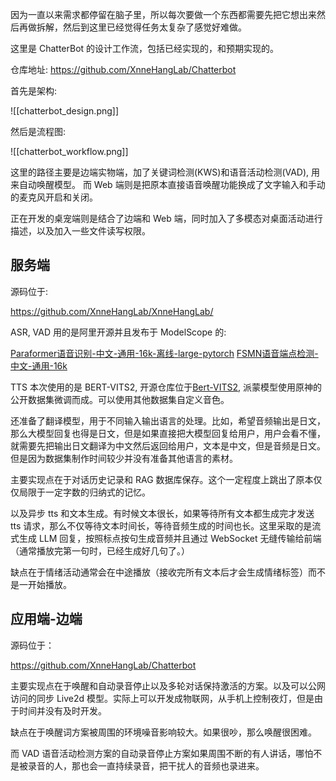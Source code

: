 因为一直以来需求都停留在脑子里，所以每次要做一个东西都需要先把它想出来然后再做拆解，然后到这里已经觉得任务太复杂了感觉好难做。

这里是 ChatterBot 的设计工作流，包括已经实现的，和预期实现的。

仓库地址: https://github.com/XnneHangLab/Chatterbot

首先是架构:

![[chatterbot_design.png]]

然后是流程图:

![[chatterbot_workflow.png]]

这里的路径主要是边端实物端，加了关键词检测(KWS)和语音活动检测(VAD), 用来自动唤醒模型。
而 Web 端则是把原本直接语音唤醒功能换成了文字输入和手动的麦克风开启和关闭。

正在开发的桌宠端则是结合了边端和 Web 端，同时加入了多模态对桌面活动进行描述，以及加入一些文件读写权限。
## 服务端

源码位于:

https://github.com/XnneHangLab/XnneHangLab/

ASR, VAD 用的是阿里开源并且发布于 ModelScope 的:

[Paraformer语音识别-中文-通用-16k-离线-large-pytorch](https://modelscope.cn/models/iic/speech_paraformer-large_asr_nat-zh-cn-16k-common-vocab8404-pytorch)
[FSMN语音端点检测-中文-通用-16k](https://modelscope.cn/models/iic/speech_fsmn_vad_zh-cn-16k-common-pytorch/files)

TTS 本次使用的是 BERT-VITS2, 开源仓库位于[Bert-VITS2](https://github.com/fishaudio/Bert-VITS2), 派蒙模型使用原神的公开数据集微调而成。可以使用其他数据集自定义音色。

还准备了翻译模型，用于不同输入输出语言的处理。比如，希望音频输出是日文，那么大模型回复也得是日文，但是如果直接把大模型回复给用户，用户会看不懂，就需要先把输出日文翻译为中文然后返回给用户，文本是中文，但是音频是日文。但是因为数据集制作时间较少并没有准备其他语言的素材。

主要实现点在于对话历史记录和 RAG 数据库保存。这个一定程度上跳出了原本仅仅局限于一定字数的归纳式的记忆。

以及异步 tts 和文本生成。有时候文本很长，如果等待所有文本都生成完才发送 tts 请求，那么不仅等待文本时间长，等待音频生成的时间也长。这里采取的是流式生成 LLM 回复，按照标点按句生成音频并且通过 WebSocket 无缝传输给前端（通常播放完第一句时，已经生成好几句了。）

缺点在于情绪活动通常会在中途播放（接收完所有文本后才会生成情绪标签）而不是一开始播放。

## 应用端-边端

源码位于：

https://github.com/XnneHangLab/Chatterbot

主要实现点在于唤醒和自动录音停止以及多轮对话保持激活的方案。以及可以公网访问的同步 Live2d 模型。实际上可以开发成物联网，从手机上控制夜灯，但是由于时间并没有及时开发。

缺点在于唤醒词方案被周围的环境噪音影响较大。如果很吵，那么唤醒很困难。

而 VAD 语音活动检测方案的自动录音停止方案如果周围不断的有人讲话，哪怕不是被录音的人，那也会一直持续录音，把干扰人的音频也录进来。